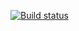 [![Build status](https://ci.appveyor.com/api/projects/status/umesb31cdqymetp7?svg=true)](https://ci.appveyor.com/project/EkaterinaAkhmetzyanova/ahj-hw-1-1-events-goblins)
